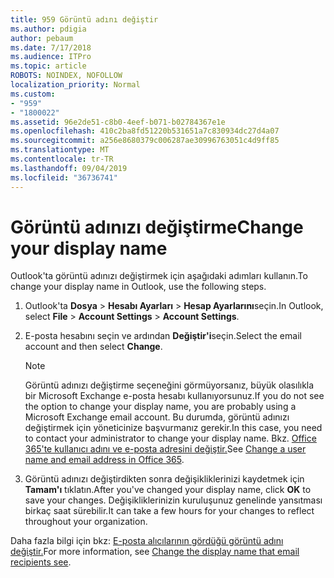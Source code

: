 ```yaml
---
title: 959 Görüntü adını değiştir
ms.author: pdigia
author: pebaum
ms.date: 7/17/2018
ms.audience: ITPro
ms.topic: article
ROBOTS: NOINDEX, NOFOLLOW
localization_priority: Normal
ms.custom:
- "959"
- "1800022"
ms.assetid: 96e2de51-c8b0-4eef-b071-b02784367e1e
ms.openlocfilehash: 410c2ba8fd51220b531651a7c830934dc27d4a07
ms.sourcegitcommit: a256e8680379c006287ae30996763051c4d9ff85
ms.translationtype: MT
ms.contentlocale: tr-TR
ms.lasthandoff: 09/04/2019
ms.locfileid: "36736741"
---
```

# <a name="change-your-display-name"></a><span data-ttu-id="e8137-102">Görüntü adınızı değiştirme</span><span class="sxs-lookup"><span data-stu-id="e8137-102">Change your display name</span></span>
  
<span data-ttu-id="e8137-103">Outlook'ta görüntü adınızı değiştirmek için aşağıdaki adımları kullanın.</span><span class="sxs-lookup"><span data-stu-id="e8137-103">To change your display name in Outlook, use the following steps.</span></span>
  
1. <span data-ttu-id="e8137-104">Outlook'ta **Dosya** \> **Hesabı Ayarları** \> **Hesap Ayarlarını**seçin.</span><span class="sxs-lookup"><span data-stu-id="e8137-104">In Outlook, select **File** \> **Account Settings** \> **Account Settings**.</span></span>

2. <span data-ttu-id="e8137-105">E-posta hesabını seçin ve ardından **Değiştir'i**seçin.</span><span class="sxs-lookup"><span data-stu-id="e8137-105">Select the email account and then select **Change**.</span></span>

    > [!NOTE]
    > <span data-ttu-id="e8137-106">Görüntü adınızı değiştirme seçeneğini görmüyorsanız, büyük olasılıkla bir Microsoft Exchange e-posta hesabı kullanıyorsunuz.</span><span class="sxs-lookup"><span data-stu-id="e8137-106">If you do not see the option to change your display name, you are probably using a Microsoft Exchange email account.</span></span> <span data-ttu-id="e8137-107">Bu durumda, görüntü adınızı değiştirmek için yöneticinize başvurmanız gerekir.</span><span class="sxs-lookup"><span data-stu-id="e8137-107">In this case, you need to contact your administrator to change your display name.</span></span> <span data-ttu-id="e8137-108">Bkz. [Office 365'te kullanıcı adını ve e-posta adresini değiştir.](https://docs.microsoft.com/office365/admin/add-users/change-a-user-name-and-email-address)</span><span class="sxs-lookup"><span data-stu-id="e8137-108">See [Change a user name and email address in Office 365](https://docs.microsoft.com/office365/admin/add-users/change-a-user-name-and-email-address).</span></span>
  
3. <span data-ttu-id="e8137-109">Görüntü adınızı değiştirdikten sonra değişikliklerinizi kaydetmek için **Tamam'ı** tıklatın.</span><span class="sxs-lookup"><span data-stu-id="e8137-109">After you've changed your display name, click **OK** to save your changes.</span></span> <span data-ttu-id="e8137-110">Değişikliklerinizin kuruluşunuz genelinde yansıtması birkaç saat sürebilir.</span><span class="sxs-lookup"><span data-stu-id="e8137-110">It can take a few hours for your changes to reflect throughout your organization.</span></span>

<span data-ttu-id="e8137-111">Daha fazla bilgi için bkz: [E-posta alıcılarının gördüğü görüntü adını değiştir.](https://support.office.com/article/2b53331a-ba2a-4803-88dc-ac9fe376c8a9.aspx)</span><span class="sxs-lookup"><span data-stu-id="e8137-111">For more information, see [Change the display name that email recipients see](https://support.office.com/article/2b53331a-ba2a-4803-88dc-ac9fe376c8a9.aspx).</span></span>
  